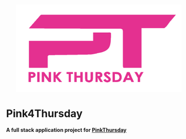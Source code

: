 <div>
    <p align="center">
        <img height="238px" width="451px" src="app/assets/LogoPT.png" />
    </p>
</div>

# Pink4Thursday

**A full stack application project for [PinkThursday](https://www.facebook.com/Pink4Thursdays/)**